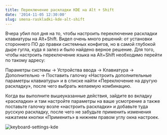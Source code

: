 ```yaml
---
title: Переключение раскладки KDE на Alt + Shift
date: '2014-11-05 12:30:00'
slug: smena-raskladki-kde-alt-shift
---
```


Вчера убил пол дня на то, чтобы настроить переключение раскладки клавиатуры на Alt+Shift. Видел очень много решений: от установки стороннего ПО до правки системных конфигов, но в самой глубокой дыре гугла, куда я залез и было найдено верное решение. Для того, чтобы настроить переключение языка на Alt+Shift необходимо перейти по такому адресу:

<!--truncate-->

Параметры системы -> Устройства ввода -> Клавиатура -> Дополнительно -> Поставить галочку «Настроить дополнительные параметры клавиатуры» и в списке найти «Переключение на другую раскладку», после чего выбрать желаемую комбинацию.

Когда вы выполните вышеуказанные действия, зайдите во вкладку «раскладки» и там настройте параметры на ваше усмотрение а также поставьте галочку возле «настроить раскладки» и добавьте туда русскую раскладку, после чего не забудьте применить изменения нажатием кнопки «Применить» в нижнем правом углу окна настроек.

![keyboard-settings-kde](https://s3.amd-nick.me/2018/08/keyboard-settings-kde.jpg)
